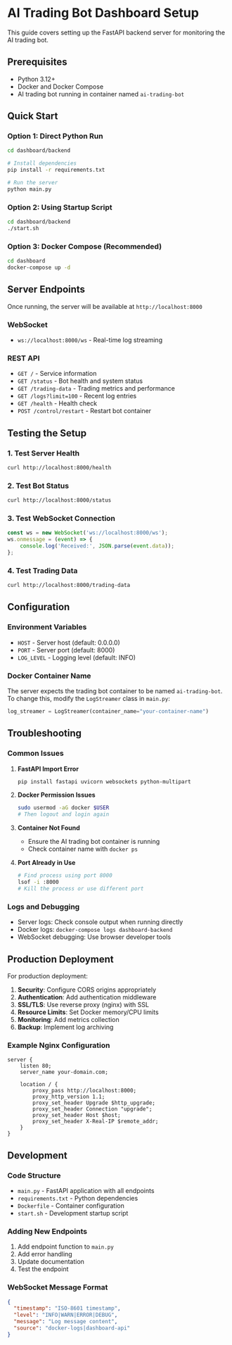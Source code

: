 # AI Trading Bot Dashboard Setup

This guide covers setting up the FastAPI backend server for monitoring the AI trading bot.

## Prerequisites

- Python 3.12+
- Docker and Docker Compose
- AI trading bot running in container named `ai-trading-bot`

## Quick Start

### Option 1: Direct Python Run

```bash
cd dashboard/backend

# Install dependencies
pip install -r requirements.txt

# Run the server
python main.py
```

### Option 2: Using Startup Script

```bash
cd dashboard/backend
./start.sh
```

### Option 3: Docker Compose (Recommended)

```bash
cd dashboard
docker-compose up -d
```

## Server Endpoints

Once running, the server will be available at `http://localhost:8000`

### WebSocket
- `ws://localhost:8000/ws` - Real-time log streaming

### REST API
- `GET /` - Service information
- `GET /status` - Bot health and system status
- `GET /trading-data` - Trading metrics and performance
- `GET /logs?limit=100` - Recent log entries
- `GET /health` - Health check
- `POST /control/restart` - Restart bot container

## Testing the Setup

### 1. Test Server Health
```bash
curl http://localhost:8000/health
```

### 2. Test Bot Status
```bash
curl http://localhost:8000/status
```

### 3. Test WebSocket Connection
```javascript
const ws = new WebSocket('ws://localhost:8000/ws');
ws.onmessage = (event) => {
    console.log('Received:', JSON.parse(event.data));
};
```

### 4. Test Trading Data
```bash
curl http://localhost:8000/trading-data
```

## Configuration

### Environment Variables
- `HOST` - Server host (default: 0.0.0.0)
- `PORT` - Server port (default: 8000)
- `LOG_LEVEL` - Logging level (default: INFO)

### Docker Container Name
The server expects the trading bot container to be named `ai-trading-bot`. To change this, modify the `LogStreamer` class in `main.py`:

```python
log_streamer = LogStreamer(container_name="your-container-name")
```

## Troubleshooting

### Common Issues

1. **FastAPI Import Error**
   ```bash
   pip install fastapi uvicorn websockets python-multipart
   ```

2. **Docker Permission Issues**
   ```bash
   sudo usermod -aG docker $USER
   # Then logout and login again
   ```

3. **Container Not Found**
   - Ensure the AI trading bot container is running
   - Check container name with `docker ps`

4. **Port Already in Use**
   ```bash
   # Find process using port 8000
   lsof -i :8000
   # Kill the process or use different port
   ```

### Logs and Debugging

- Server logs: Check console output when running directly
- Docker logs: `docker-compose logs dashboard-backend`
- WebSocket debugging: Use browser developer tools

## Production Deployment

For production deployment:

1. **Security**: Configure CORS origins appropriately
2. **Authentication**: Add authentication middleware
3. **SSL/TLS**: Use reverse proxy (nginx) with SSL
4. **Resource Limits**: Set Docker memory/CPU limits
5. **Monitoring**: Add metrics collection
6. **Backup**: Implement log archiving

### Example Nginx Configuration

```nginx
server {
    listen 80;
    server_name your-domain.com;
    
    location / {
        proxy_pass http://localhost:8000;
        proxy_http_version 1.1;
        proxy_set_header Upgrade $http_upgrade;
        proxy_set_header Connection "upgrade";
        proxy_set_header Host $host;
        proxy_set_header X-Real-IP $remote_addr;
    }
}
```

## Development

### Code Structure
- `main.py` - FastAPI application with all endpoints
- `requirements.txt` - Python dependencies
- `Dockerfile` - Container configuration
- `start.sh` - Development startup script

### Adding New Endpoints
1. Add endpoint function to `main.py`
2. Add error handling
3. Update documentation
4. Test the endpoint

### WebSocket Message Format
```json
{
  "timestamp": "ISO-8601 timestamp",
  "level": "INFO|WARN|ERROR|DEBUG",
  "message": "Log message content",
  "source": "docker-logs|dashboard-api"
}
```
